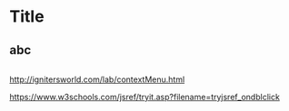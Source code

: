 # Title

## abc
```js

```







http://ignitersworld.com/lab/contextMenu.html

https://www.w3schools.com/jsref/tryit.asp?filename=tryjsref_ondblclick